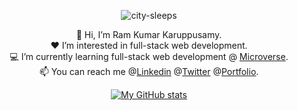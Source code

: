 
<div align="center">

<!-- ![Web Designer](https://user-images.githubusercontent.com/116718155/214018250-6740c9e9-28c8-47f0-b960-364adfd0a656.gif) -->
  
  ![city-sleeps](https://user-images.githubusercontent.com/116718155/224104233-cab25562-c1f8-47fd-ac5f-05ac48253c82.png)


</div>

<div align="center"> 
  
:adult: Hi, I’m Ram Kumar Karuppusamy. \
:hearts: I’m interested in full-stack web development. \
:computer: I’m currently learning full-stack web development @ [Microverse](https://github.com/microverseinc). \
:mailbox: You can reach me @[Linkedin](www.linkedin.com/in/ram-kumar-karuppusamy-3bb95a73)   @[Twitter](https://twitter.com/ram_karuppusamy) @[Portfolio](https://ram1117.github.io/portfolio).
  
</div>
  
  
<div align="center">

[![My GitHub stats](https://github-readme-stats.vercel.app/api?username=ram1117&show_icons=true&theme=dark)](https://github.com/ram1117/github-readme-stats) 

</div>
